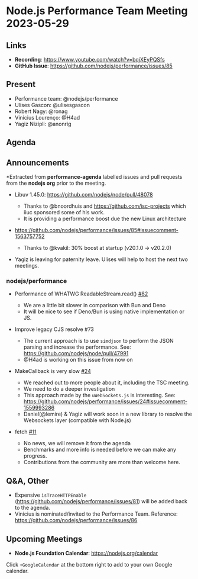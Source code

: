# Node.js  Performance Team Meeting 2023-05-29

## Links

* **Recording**:  https://www.youtube.com/watch?v=bqjXEyPQSfs
* **GitHub Issue**: https://github.com/nodejs/performance/issues/85

## Present

* Performance team: @nodejs/performance
* Ulises Gascon: @ulisesgascon
* Robert Nagy: @ronag
* Vinícius Lourenço: @H4ad
* Yagiz Nizipli: @anonrig

## Agenda

## Announcements

*Extracted from **performance-agenda** labelled issues and pull requests from the **nodejs org** prior to the meeting.


* Libuv 1.45.0: https://github.com/nodejs/node/pull/48078
  * Thanks to @bnoordhuis and https://github.com/isc-projects which iiuc sponsored some of his work.
  * It is providing a performance boost due the new Linux architecture

* https://github.com/nodejs/performance/issues/85#issuecomment-1563757752
  * Thanks to @kvakil: 30% boost at startup (v20.1.0 -> v20.2.0) 

* Yagiz is leaving for paternity leave. Ulises will help to host the next two meetings.

### nodejs/performance

* Performance of WHATWG ReadableStream.read() [#82](https://github.com/nodejs/performance/issues/82)
  * We are a little bit slower in comparison with Bun and Deno
  * It will be nice to see if Deno/Bun is using native implementation or JS.
* Improve legacy CJS resolve #73
  * The current approach is to use `simdjson` to perform the JSON parsing and increase the performance. See: https://github.com/nodejs/node/pull/47991
  * @H4ad is working on this issue from now on
* MakeCallback is very slow [#24](https://github.com/nodejs/performance/issues/24)
  * We reached out to more people about it, including the TSC meeting.
  * We need to do a deeper investigation
  * This approach made by the `uWebSockets.js` is interesting. See: https://github.com/nodejs/performance/issues/24#issuecomment-1559993286
  * Daniel(@lemire) & Yagiz will work soon in a new library to resolve the Websockets layer (compatible with Node.js)

* fetch [#11](https://github.com/nodejs/performance/issues/11)
  * No news, we will remove it from the agenda
  * Benchmarks and more info is needed before we can make any progress. 
  * Contributions from the community are more than welcome here.

## Q&A, Other

*  Expensive `isTraceHTTPEnable` (https://github.com/nodejs/performance/issues/81) will be added back to the agenda.
* Vinícius is nominated/invited to the Performance Team. Reference: https://github.com/nodejs/performance/issues/86

## Upcoming Meetings

* **Node.js Foundation Calendar**: https://nodejs.org/calendar

Click `+GoogleCalendar` at the bottom right to add to your own Google calendar.


